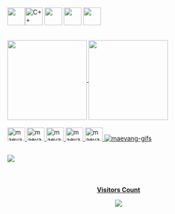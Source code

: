 <img src="https://www.techbaz.org/Course/img/c-logo.png" width="40px" height="40px"><img src="https://raw.githubusercontent.com/isocpp/logos/master/cpp_logo.png" alt="C++ Logo" width="40" height="40" />
<img width="40" height="40" vspace="20" src="https://cdn.worldvectorlogo.com/logos/css-3.svg">
<img src="https://lh5.googleusercontent.com/-uREiNwXRv0g/UGVmpw4wkOI/AAAAAAAAFhA/opLIzoWqv7U/s288/HTML5_SF.png" width="40px" height="40px">
<img src="https://cdn4.iconfinder.com/data/icons/iconsimple-logotypes/512/github-512.png" height="40px" width="40px"><br/>

<div>
  <a href="https://github.com/maevang/github-readme-stats">
<img height="180em" align="center" src="https://github-readme-stats.vercel.app/api?username=maevang&show_icons=true&theme=synthwave&include_all_commits=true&count_private=true" />
<img height="180em" align="center" src="https://github-readme-stats.vercel.app/api/top-langs?username=maevang&layout=compact&langs_count=16&theme=synthwave" />
</div>
<div style="display: inline block"></br>
  <img aling="center" alt="maevang-C" height="30" width="40" src="https://cdn.jsdelivr.net/gh/devicons/devicon/icons/c/c-original.svg" />
  <img aling="center" alt="maevang-CSS" height="30" width="40" src="https://cdn.jsdelivr.net/gh/devicons/devicon/icons/css3/css3-original-wordmark.svg" />
  <img aling="center" alt="maevang-HTML" height="30" width="40" src="https://cdn.jsdelivr.net/gh/devicons/devicon/icons/html5/html5-original-wordmark.svg" />
  <img aling="center" alt="maevang-LINUX" height="30" width="40" src="https://cdn.jsdelivr.net/gh/devicons/devicon/icons/linux/linux-original.svg" />
  <img aling="center" alt="maevang-JAVA" height="30" width="40" src="https://cdn.jsdelivr.net/gh/devicons/devicon/icons/java/java-original-wordmark.svg" />
  <img aling="right" alt="maevang-gifs" src="https://i.gifer.com/DgJM.gif">
  
  ##

 <div>
    <a href - "maryevangelistaoliveira@gmail.com"><img src=https://img.shields.io/badge/Gmail-D14836?style=for-the-badge&logo=gmail&logoColor=white>
 </div> 

  ###

<div align="center">
<br><p align="centre"><b>Visitors Count</b></p>  
<p align="center"><img align="center" src="https://profile-counter.glitch.me/maevang}/count.svg" /></p> 
<br>
</div>

